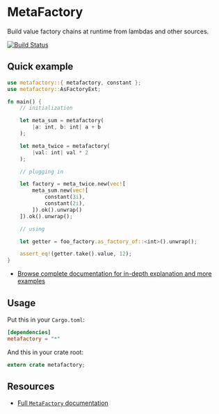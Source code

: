 # MetaFactory

Build value factory chains at runtime from lambdas and other sources.

[![Build Status](https://travis-ci.org/Nercury/metafactory-rs.svg?branch=master)](https://travis-ci.org/Nercury/metafactory-rs)

## Quick example

```rust
use metafactory::{ metafactory, constant };
use metafactory::AsFactoryExt;

fn main() {
    // initialization

    let meta_sum = metafactory(
        |a: int, b: int| a + b
    );

    let meta_twice = metafactory(
        |val: int| val * 2
    );

    // plugging in

    let factory = meta_twice.new(vec![
        meta_sum.new(vec![
            constant(3i),
            constant(2i),
        ]).ok().unwrap()
    ]).ok().unwrap();

    // using

    let getter = foo_factory.as_factory_of::<int>().unwrap();

    assert_eq!(getter.take().value, 12);
}
```

- [Browse complete documentation for in-depth explanation and more examples](http://nercury.github.io/metafactory-rs)

## Usage

Put this in your `Cargo.toml`:

```toml
[dependencies]
metafactory = "*"
```

And this in your crate root:

```rust
extern crate metafactory;
```

## Resources

- [Full `MetaFactory` documentation](http://nercury.github.io/metafactory-rs)

